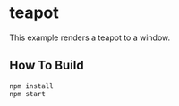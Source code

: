 # teapot

This example renders a teapot to a window.

## How To Build

```
npm install
npm start
```
